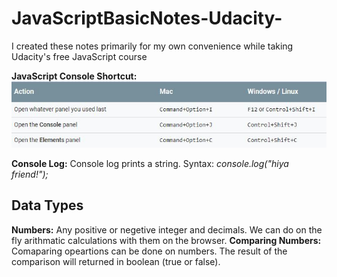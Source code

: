 # JavaScriptBasicNotes-Udacity-
I created these notes primarily for my own convenience while taking Udacity's free JavaScript course

**JavaScript Console Shortcut:**
![](Images/consoleIntro.JPG)

**Console Log:**
Console log prints a string. Syntax:
_console.log("hiya friend!");_

## Data Types
**Numbers:** Any positive or negetive integer and decimals. We can do on the fly arithmatic calculations with them on the browser.
**Comparing Numbers:** Comaparing opeartions can be done on numbers. The result of the comparison will returned in boolean (true or false). 

